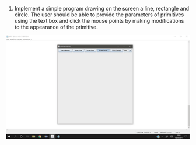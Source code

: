 1. Implement a simple program drawing on the screen a line, rectangle and circle. The user should
be able to provide the parameters of primitives using the text box and click the mouse points by
making modifications to the appearance of the primitive.

![Alt Text](https://github.com/biontix/ComputerGraphicsClass/blob/main/CGExercise3/final.gif)

